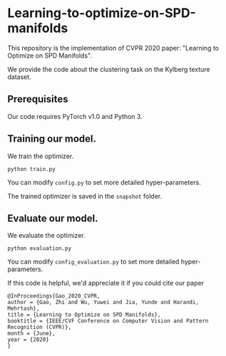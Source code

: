 # Learning-to-optimize-on-SPD-manifolds

This repository is the implementation of CVPR 2020 paper: "Learning to Optimize on SPD Manifolds".

We provide the code about the clustering task on the Kylberg texture dataset.

Prerequisites
-------
Our code requires PyTorch v1.0 and Python 3.

Training our model.
-------

We train the optimizer.
```
python train.py
```

You can modify ```config.py``` to set more detailed hyper-parameters.

The trained optimizer is saved in the ```snapshot``` folder.


Evaluate our model.
-------

We evaluate the optimizer.
```
python evaluation.py
```

You can modify ```config_evaluation.py``` to set more detailed hyper-parameters.

If this code is helpful, we'd appreciate it if you could cite our paper

```
@InProceedings{Gao_2020_CVPR,
author = {Gao, Zhi and Wu, Yuwei and Jia, Yunde and Harandi, Mehrtash},
title = {Learning to Optimize on SPD Manifolds},
booktitle = {IEEE/CVF Conference on Computer Vision and Pattern Recognition (CVPR)},
month = {June},
year = {2020}
}

```
